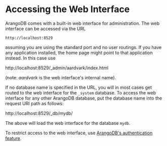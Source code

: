 <a name="accessing_the_web_interface"></a>
# Accessing the Web Interface

ArangoDB comes with a built-in web interface for administration. The web 
interface can be accessed via the URL

    http://localhost:8529

assuming you are using the standard port and no user routings. If you
have any application installed, the home page might point to that
application instead. In this case use

  http://localhost:8529/_admin/aardvark/index.html

(note: _aardvark_ is the web interface's internal name).

If no database name is specified in the URL, you will in most cases get
routed to the web interface for the `_system` database. To access the web 
interface for any other ArangoDB database, put the database name into the
request URI path as follows:
  
  http://localhost:8529/_db/mydb/

The above will load the web interface for the database `mydb`.

To restrict access to the web interface, use 
[ArangoDB's authentication feature](../GeneralHttp/README.html#Authentication).